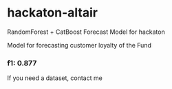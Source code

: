 # hackaton-altair
RandomForest + CatBoost Forecast Model for hackaton

Model for forecasting customer loyalty of the Fund

### f1: 0.877
If you need a dataset, contact me
